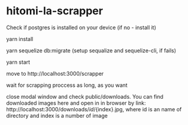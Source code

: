 # hitomi-la-scrapper

Check if postgres is installed on your device (if no - install it)
 
yarn install

yarn sequelize db:migrate (setup sequalize and sequelize-cli, if fails)

yarn start 

move to http://localhost:3000/scrapper

wait for scrapping proccess as long, as you want

close modal window and check public/downloads. You can find downloaded images here and open in in browser by link: http://localhost:3000/downloads/${id}/${index}.jpg, where id is an name of directory and index is a number of image
